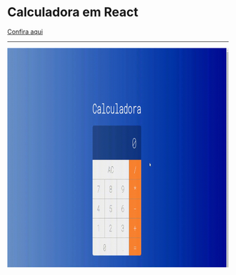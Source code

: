 <h1>Calculadora em React</h1>
<a href="https://calculadora-react-khaki.vercel.app/"> Confira aqui </a>
<hr/>
<img src="./public/assets/readmeGif.gif" width="900" height="500"/>
